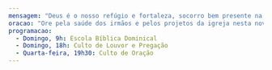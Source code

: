 ```yaml
---
mensagem: "Deus é o nosso refúgio e fortaleza, socorro bem presente na angústia. - Salmos 46:1"
oracao: "Ore pela saúde dos irmãos e pelos projetos da igreja nesta nova semana."
programacao:
  - Domingo, 9h: Escola Bíblica Dominical
  - Domingo, 18h: Culto de Louvor e Pregação
  - Quarta-feira, 19h30: Culto de Oração
---
```

